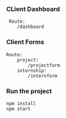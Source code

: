 ### CLient Dashboard

     Route:
        /dashboard

### Client Forms

    Route:
        project:
            /projectform
        internship:
            /internform


### Run the project
    
    npm install
    npm start
